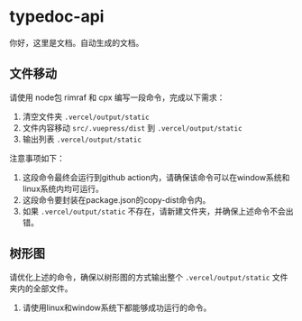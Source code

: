 # typedoc-api

你好，这里是文档。自动生成的文档。

## 文件移动

请使用 node包 rimraf 和 cpx 编写一段命令，完成以下需求：

1. 清空文件夹 `.vercel/output/static`
2. 文件内容移动 `src/.vuepress/dist` 到 `.vercel/output/static`
3. 输出列表 `.vercel/output/static`

注意事项如下：

1. 这段命令最终会运行到github action内，请确保该命令可以在window系统和linux系统内均可运行。
2. 这段命令要封装在package.json的copy-dist命令内。
3. 如果 `.vercel/output/static` 不存在，请新建文件夹，并确保上述命令不会出错。

## 树形图

请优化上述的命令，确保以树形图的方式输出整个 `.vercel/output/static` 文件夹内的全部文件。

1. 请使用linux和window系统下都能够成功运行的命令。
